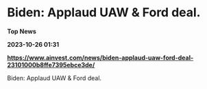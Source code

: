 # Biden: Applaud UAW & Ford deal.
**Top News**

**2023-10-26 01:31**

**https://www.ainvest.com/news/biden-applaud-uaw-ford-deal-23101000b8ffe7395ebce3de/**

Biden: Applaud UAW & Ford deal.